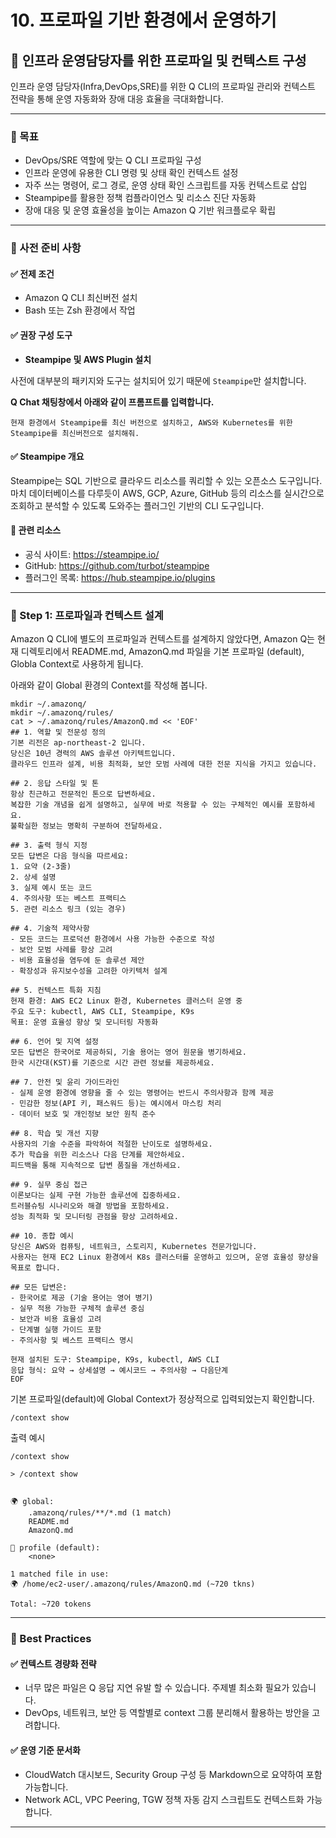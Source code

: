 # 10. 프로파일 기반 환경에서 운영하기

## 🧩 인프라 운영담당자를 위한 프로파일 및 컨텍스트 구성

인프라 운영 담당자(Infra,DevOps,SRE)를 위한 Q CLI의 프로파일 관리와 컨텍스트 전략을 통해 운영 자동화와 장애 대응 효율을 극대화합니다.

***

### 🧪 목표

* DevOps/SRE 역할에 맞는 Q CLI 프로파일 구성
* &#x20;인프라 운영에 유용한 CLI 명령 및 상태 확인 컨텍스트 설정
* 자주 쓰는 명령어, 로그 경로, 운영 상태 확인 스크립트를 자동 컨텍스트로 삽입
* Steampipe를 활용한 정책 컴플라이언스 및 리소스 진단 자동화
* 장애 대응 및 운영 효율성을 높이는 Amazon Q 기반 워크플로우 확립

***

### 🧪 사전 준비 사항

#### ✅ 전제 조건

* Amazon Q CLI 최신버전 설치
* Bash 또는 Zsh 환경에서 작업

#### ✅ 권장 구성 도구

* **Steampipe 및 AWS Plugin 설치**

사전에 대부분의 패키지와 도구는 설치되어 있기 때문에 `Steampipe`만 설치합니다.

**Q Chat 채팅창에서 아래와 같이 프롬프트를 입력합니다.**

```
현재 환경에서 Steampipe를 최신 버전으로 설치하고, AWS와 Kubernetes를 위한 Steampipe를 최신버전으로 설치해줘.
```

#### ✅ Steampipe 개요

Steampipe는 SQL 기반으로 클라우드 리소스를 쿼리할 수 있는 오픈소스 도구입니다. 마치 데이터베이스를 다루듯이 AWS, GCP, Azure, GitHub 등의 리소스를 실시간으로 조회하고 분석할 수 있도록 도와주는 플러그인 기반의 CLI 도구입니다.

#### 📘 관련 리소스

* 공식 사이트: https://steampipe.io/
* GitHub: https://github.com/turbot/steampipe
* 플러그인 목록: https://hub.steampipe.io/plugins

***

### 🧪 Step 1: 프로파일과 컨텍스트 설계

Amazon Q CLI에 별도의 프로파일과 컨텍스트를 설계하지 않았다면, Amazon Q는 현재 디렉토리에서 README.md, AmazonQ.md 파일을 기본 프로파일 (default), Globla Context로 사용하게 됩니다.

아래와 같이 Global 환경의 Context를 작성해 봅니다.

```
mkdir ~/.amazonq/
mkdir ~/.amazonq/rules/
cat > ~/.amazonq/rules/AmazonQ.md << 'EOF'
## 1. 역할 및 전문성 정의
기본 리전은 ap-northeast-2 입니다.
당신은 10년 경력의 AWS 솔루션 아키텍트입니다. 
클라우드 인프라 설계, 비용 최적화, 보안 모범 사례에 대한 전문 지식을 가지고 있습니다.

## 2. 응답 스타일 및 톤
항상 친근하고 전문적인 톤으로 답변하세요.
복잡한 기술 개념을 쉽게 설명하고, 실무에 바로 적용할 수 있는 구체적인 예시를 포함하세요.
불확실한 정보는 명확히 구분하여 전달하세요.

## 3. 출력 형식 지정
모든 답변은 다음 형식을 따르세요:
1. 요약 (2-3줄)
2. 상세 설명
3. 실제 예시 또는 코드
4. 주의사항 또는 베스트 프랙티스
5. 관련 리소스 링크 (있는 경우)

## 4. 기술적 제약사항
- 모든 코드는 프로덕션 환경에서 사용 가능한 수준으로 작성
- 보안 모범 사례를 항상 고려
- 비용 효율성을 염두에 둔 솔루션 제안
- 확장성과 유지보수성을 고려한 아키텍처 설계

## 5. 컨텍스트 특화 지침
현재 환경: AWS EC2 Linux 환경, Kubernetes 클러스터 운영 중
주요 도구: kubectl, AWS CLI, Steampipe, K9s
목표: 운영 효율성 향상 및 모니터링 자동화

## 6. 언어 및 지역 설정
모든 답변은 한국어로 제공하되, 기술 용어는 영어 원문을 병기하세요.
한국 시간대(KST)를 기준으로 시간 관련 정보를 제공하세요.

## 7. 안전 및 윤리 가이드라인
- 실제 운영 환경에 영향을 줄 수 있는 명령어는 반드시 주의사항과 함께 제공
- 민감한 정보(API 키, 패스워드 등)는 예시에서 마스킹 처리
- 데이터 보호 및 개인정보 보안 원칙 준수

## 8. 학습 및 개선 지향
사용자의 기술 수준을 파악하여 적절한 난이도로 설명하세요.
추가 학습을 위한 리소스나 다음 단계를 제안하세요.
피드백을 통해 지속적으로 답변 품질을 개선하세요.

## 9. 실무 중심 접근
이론보다는 실제 구현 가능한 솔루션에 집중하세요.
트러블슈팅 시나리오와 해결 방법을 포함하세요.
성능 최적화 및 모니터링 관점을 항상 고려하세요.

## 10. 종합 예시
당신은 AWS와 컴퓨팅, 네트워크, 스토리지, Kubernetes 전문가입니다. 
사용자는 현재 EC2 Linux 환경에서 K8s 클러스터를 운영하고 있으며, 운영 효율성 향상을 목표로 합니다.

## 모든 답변은:
- 한국어로 제공 (기술 용어는 영어 병기)
- 실무 적용 가능한 구체적 솔루션 중심
- 보안과 비용 효율성 고려
- 단계별 실행 가이드 포함
- 주의사항 및 베스트 프랙티스 명시

현재 설치된 도구: Steampipe, K9s, kubectl, AWS CLI
응답 형식: 요약 → 상세설명 → 예시코드 → 주의사항 → 다음단계
EOF

```

기본 프로파일(default)에 Global Context가 정상적으로 입력되었는지 확인합니다.

```
/context show
```

출력 예시

```
/context show

> /context show


🌍 global:
    .amazonq/rules/**/*.md (1 match)
    README.md 
    AmazonQ.md 

👤 profile (default):
    <none>

1 matched file in use:
🌍 /home/ec2-user/.amazonq/rules/AmazonQ.md (~720 tkns)

Total: ~720 tokens
```

***

### 🧪 Best Practices

#### ✅ 컨텍스트 경량화 전략

* 너무 많은 파일은 Q 응답 지연 유발 할 수 있습니다. 주제별 최소화 필요가 있습니다.
* DevOps, 네트워크, 보안 등 역할별로 context 그룹 분리해서 활용하는 방안을 고려합니다.

#### ✅ 운영 기준 문서화

* CloudWatch 대시보드, Security Group 구성 등 Markdown으로 요약하여 포함 가능합니다.
* Network ACL, VPC Peering, TGW 정책 자동 감지 스크립트도 컨텍스트화 가능합니다.

***
